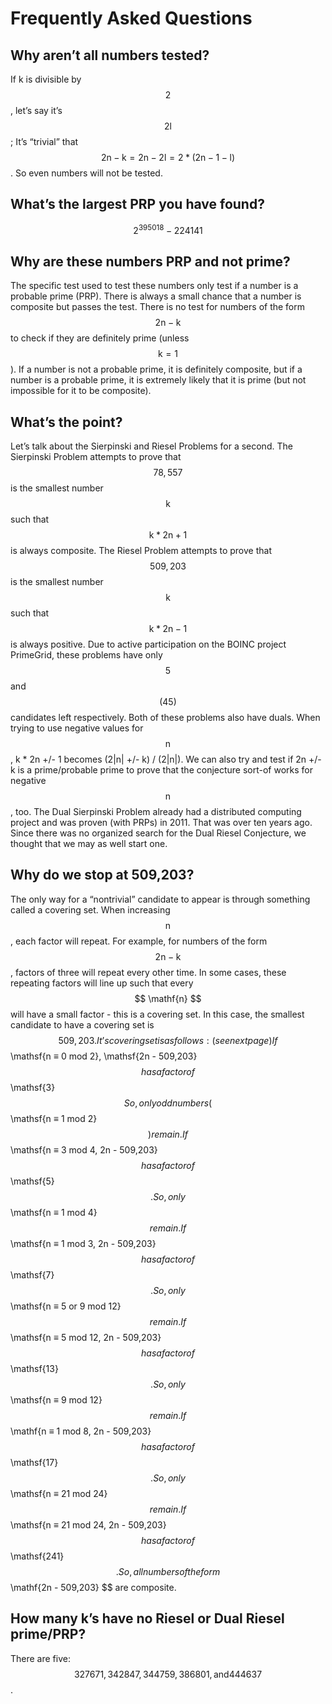 # Frequently Asked Questions

## Why aren’t all numbers tested?
If k is divisible by $$ \mathsf{2} $$, let’s say it’s $$ \mathsf{2l} $$; It’s “trivial” that $$ \mathsf{2n - k = 2n- 2l = 2 * (2n-1-l)} $$. So even numbers will not be tested.

## What’s the largest PRP you have found?
$$ \mathsf{2^{395018}-224141} $$

## Why are these numbers PRP and not prime?
The specific test used to test these numbers only test if a number is a probable prime (PRP). There is always a small chance that a number is composite but passes the test. There is no test for numbers of the form $$ \mathsf{2n - k} $$ to check if they are definitely prime (unless $$ \mathsf {k=1} $$). If a number is not a probable prime, it is definitely composite, but if a number is a probable prime, it is extremely likely that it is prime (but not impossible for it to be composite).

## What’s the point?
Let’s talk about the Sierpinski and Riesel Problems for a second. The Sierpinski Problem attempts to prove that $$ \mathsf{78,557} $$ is the smallest number $$ \mathsf{k} $$ such that $$ \mathsf{k * 2n + 1} $$ is always composite. The Riesel Problem attempts to prove that $$ \mathsf{509,203} $$ is the smallest number $$ \mathsf{k} $$ such that $$ \mathsf{k * 2n - 1} $$ is always positive. Due to active participation on the BOINC project PrimeGrid, these problems have only $$ \mathsf{5} $$ and $$ \mathsf(45) $$ candidates left respectively.
Both of these problems also have duals. When trying to use negative values for $$ \mathsf{n} $$, k * 2n +/- 1 becomes (2|n| +/- k) / (2|n|). We can also try and test if 2n +/- k is a prime/probable prime to prove that the conjecture sort-of works for negative $$ \mathsf{n} $$, too. The Dual Sierpinski Problem already had a distributed computing project and was proven (with PRPs) in 2011. That was over ten years ago. Since there was no organized search for the Dual Riesel Conjecture, we thought that we may as well start one.

## Why do we stop at 509,203?
The only way for a “nontrivial” candidate to appear is through something called a covering set. When increasing $$ \mathsf{n} $$, each factor will repeat. For example, for numbers of the form $$ \mathsf{2n - k} $$, factors of three will repeat every other time. In some cases, these repeating factors will line up such that every $$ \mathf{n} $$ will have a small factor - this is a covering set. In this case, the smallest candidate to have a covering set is $$ \mathsf{509,203}. It’s covering set is as follows: (see next page)
If $$ \mathsf{n ≡ 0 mod 2}, \mathsf{2n - 509,203} $$ has a factor of $$ \mathsf{3} $$
So, only odd numbers ($$ \mathsf{n ≡ 1 mod 2} $$) remain.
If $$ \mathsf{n ≡ 3 mod 4, 2n - 509,203} $$ has a factor of $$ \mathsf{5} $$.
So, only $$ \mathsf{n ≡ 1 mod 4} $$ remain.
If $$ \mathsf{n ≡ 1 mod 3, 2n - 509,203} $$ has a factor of $$ \mathsf{7} $$.
So, only $$ \mathsf{n ≡ 5 or 9 mod 12} $$ remain.
If $$ \mathsf{n ≡ 5 mod 12, 2n - 509,203} $$ has a factor of $$ \mathsf{13} $$.
So, only $$ \mathsf{n ≡ 9 mod 12} $$ remain.
If $$ \mathf{n ≡ 1 mod 8, 2n - 509,203} $$ has a factor of $$ \mathsf{17} $$.
So, only $$ \mathsf{n ≡ 21 mod 24} $$ remain.
If $$ \mathsf{n ≡ 21 mod 24, 2n - 509,203} $$ has a factor of $$ \mathsf{241} $$.
So, all numbers of the form $$ \mathf{2n - 509,203} $$ are composite.

## How many k’s have no Riesel or Dual Riesel prime/PRP?
There are five: $$ \mathsf{327671, 342847, 344759, 386801, and 444637} $$.
